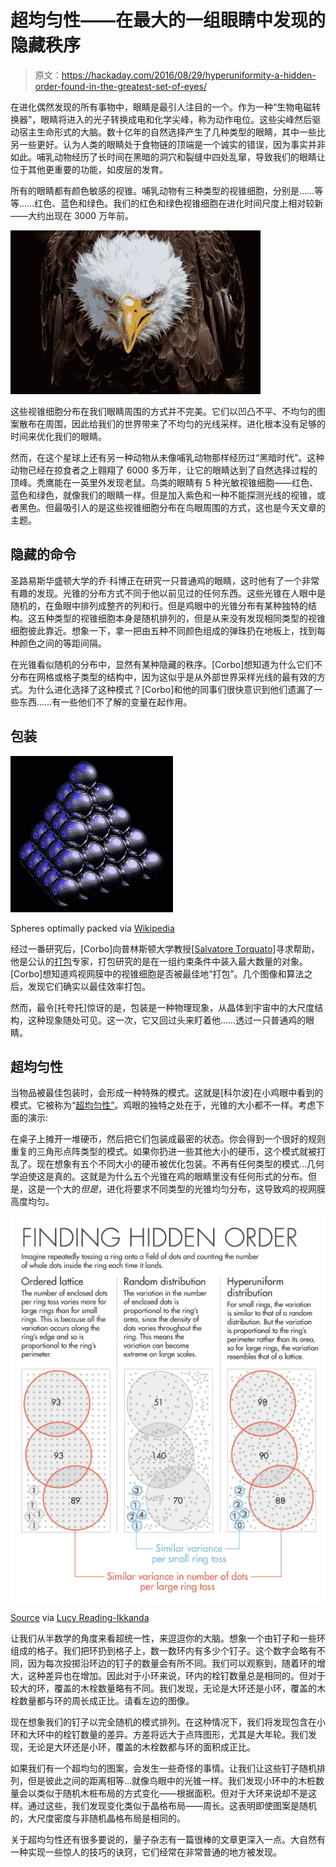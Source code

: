 # 超均匀性——在最大的一组眼睛中发现的隐藏秩序

> 原文：<https://hackaday.com/2016/08/29/hyperuniformity-a-hidden-order-found-in-the-greatest-set-of-eyes/>

在进化偶然发现的所有事物中，眼睛是最引人注目的一个。作为一种“生物电磁转换器”，眼睛将进入的光子转换成电和化学尖峰，称为动作电位。这些尖峰然后驱动宿主生命形式的大脑。数十亿年的自然选择产生了几种类型的眼睛，其中一些比另一些更好。认为人类的眼睛处于食物链的顶端是一个诚实的错误，因为事实并非如此。哺乳动物经历了长时间在黑暗的洞穴和裂缝中四处乱窜，导致我们的眼睛让位于其他更重要的功能，如皮层的发育。

所有的眼睛都有颜色敏感的视锥。哺乳动物有三种类型的视锥细胞，分别是……等等……红色、蓝色和绿色。我们的红色和绿色视锥细胞在进化时间尺度上相对较新——大约出现在 3000 万年前。

![](img/2d76073268205a346e9ecf271afc7c2f.png)

这些视锥细胞分布在我们眼睛周围的方式并不完美。它们以凹凸不平、不均匀的图案散布在周围，因此给我们的世界带来了不均匀的光线采样。进化根本没有足够的时间来优化我们的眼睛。

然而，在这个星球上还有另一种动物从未像哺乳动物那样经历过“黑暗时代”。这种动物已经在掠食者之上翱翔了 6000 多万年，让它的眼睛达到了自然选择过程的顶峰。秃鹰能在一英里外发现老鼠。鸟类的眼睛有 5 种光敏视锥细胞——红色、蓝色和绿色，就像我们的眼睛一样。但是加入紫色和一种不能探测光线的视锥，或者黑色。但最吸引人的是这些视锥细胞分布在鸟眼周围的方式，这也是今天文章的主题。

## 隐藏的命令

圣路易斯华盛顿大学的乔·科博正在研究一只普通鸡的眼睛，这时他有了一个非常有趣的发现。光锥的分布方式不同于他以前见过的任何东西。这些光锥在人眼中是随机的，在鱼眼中排列成整齐的列和行。但是鸡眼中的光锥分布有某种独特的结构。这五种类型的视锥细胞本身是随机排列的，但是从来没有发现相同类型的视锥细胞彼此靠近。想象一下，拿一把由五种不同颜色组成的弹珠扔在地板上，找到每种颜色之间的等距间隔。

在光锥看似随机的分布中，显然有某种隐藏的秩序。[Corbo]想知道为什么它们不分布在网格或格子类型的结构中，因为这似乎是从外部世界采样光线的最有效的方式。为什么进化选择了这种模式？[Corbo]和他的同事们很快意识到他们遗漏了一些东西……有一些他们不了解的变量在起作用。

## 包装

![hyp_02](img/d183898e030a362f43b2dc95ec7985d8.png)

Spheres optimally packed via [Wikipedia](https://en.wikipedia.org/wiki/Close-packing_of_equal_spheres)

经过一番研究后，[Corbo]向普林斯顿大学教授[[Salvatore Torquato](https://chemistry.princeton.edu/faculty/torquato?__hstc=13887208.9e77543c75b8c7d8aea8026fc039d79e.1472395025840.1472395025840.1472395025841.2&__hssc=13887208.1.1472395025841&__hsfp=409050642)]寻求帮助，他是公认的[打包](https://www.quantamagazine.org/20160330-sphere-packing-solved-in-higher-dimensions/)专家，打包研究的是在一组约束条件中装入最大数量的对象。[Corbo]想知道鸡视网膜中的视锥细胞是否被最佳地“打包”。几个图像和算法之后，发现它们确实以最佳效率打包。

然而，最令[托夸托]惊讶的是，包装是一种物理现象，从晶体到宇宙中的大尺度结构，这种现象随处可见。这一次，它又回过头来盯着他……透过一只普通鸡的眼睛。

## 超均匀性

当物品被最佳包装时，会形成一种特殊的模式。这就是[科尔波]在小鸡眼中看到的模式。它被称为“[超均匀性”](https://www.quantamagazine.org/20160712-hyperuniformity-found-in-birds-math-and-physics/)。鸡眼的独特之处在于，光锥的大小都不一样。考虑下面的演示:

在桌子上摊开一堆硬币，然后把它们包装成最密的状态。你会得到一个很好的规则重复的三角形点阵类型的模式。如果你扔进一些其他大小的硬币，这个模式就被打乱了。现在想象有五个不同大小的硬币被优化包装。不再有任何类型的模式…几何学迫使这是真的。这就是为什么五个光锥在鸡的眼睛里没有任何形式的分布。但是，这是一个大的*但是*，进化将要求不同类型的光锥均匀分布，这导致鸡的视网膜高度均匀。

[![hyp_02](img/53df7903b782e61c4f407b7c7c217fa3.png)](https://hackaday.com/wp-content/uploads/2016/08/hyp_02.png)

[Source](https://www.quantamagazine.org/20160712-hyperuniformity-found-in-birds-math-and-physics/) via [Lucy Reading-Ikkanda](http://www.lucyreading.co.uk/)

让我们从半数学的角度来看超统一性，来逗逗你的大脑。想象一个由钉子和一些环组成的格子。我们把环扔到格子上，数一数环内有多少个钉子。这个数字会略有不同，因为每次投掷沿环边的钉子的数量会有所不同。我们可以观察到，随着环的增大，这种差异也在增加。因此对于小环来说，环内的栓钉数量总是相同的。但对于较大的环，覆盖的木栓数量略有不同。我们发现，无论是大环还是小环，覆盖的木栓数量都与环的周长成正比。请看左边的图像。

现在想象我们的钉子以完全随机的模式排列。在这种情况下，我们将发现包含在小环和大环中的栓钉数量的差异。方差将远大于点阵图形，尤其是大年轮。我们发现，无论是大环还是小环，覆盖的木栓数都与环的面积成正比。

如果我们有一个超均匀的图案，会发生一些奇怪的事情。让我们让这些钉子随机排列，但是彼此之间的距离相等…就像鸟眼中的光锥一样。我们发现小环中的木桩数量会以类似于随机木桩布局的方式变化——根据面积。但对于大环来说却不是这样。通过这些，我们发现变化类似于晶格布局——周长。这表明即使图案是随机的，大尺度密度与非随机晶格布局是相同的。

关于超均匀性还有很多要说的，量子杂志有一篇很棒的文章更深入一点。大自然有一种实现一些惊人的技巧的诀窍，它们经常在非常普通的地方被发现。
